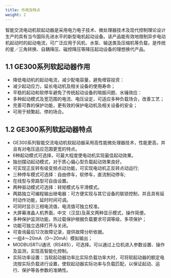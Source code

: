 ```yaml
---
title: 作用及特点
weight: 2
---
```


智能交流电动机软起动器是采用电力电子技术、微处理器技术及现代控制理论设计生产的具有当今国际先进水平的新型电机起动设备。该产品能有效地限制异步电动机起动时的起动电流，可广泛应用于风机、水泵、输送类及压缩机等负载，是传统的星／三角转换、自耦降压、磁控降压等降压起动设备的理想换代产品。
## 1.1 GE300系列软起动器作用
- 降低电动机的起动电流，减少配电容量，避免增容投资：   
- 减少起动应力，延长电动机及相关设备的使用寿命；   
- 平稳的起动和软停车避免了传统起动设备的喘振问题、水锤效应：   
- 多种起动模式及宽范围的电流、电压设定，可适应多种负载场合，改善工艺；   
- 完善可靠的保护功能，更有效的保护电动机及相关设备的安全；   
- 可用于频繁起、停的场合。
## 1.2 GE300系列软起动器特点
- GE300系列智能交流电动机软起动器采用高性能微处理器技术，性能更高，并且有对电压适应范围更宽的特点。   
- 6种起动模式可选择，可最大程度使电动机实现最佳起动效果。   
- 独创摆动起动模式，对于质心偏心型负载起动效果良好。   
- 可实现正反转有级变频点动功能，可实现电动机正反转点动运行;     
- 三种停车模式可选择：自由停车，软停车，直流制动停车;  
- 在线型与旁路型可自由设置。  
- 两种驱动模式可选择：转矩模式与平滑模式。  
- 两路独立可编程输出继电器：可方便实现与其它设备的联锁控制，并且具有延时动作功能，延时时间可调。     
- 可同时显示三相电流值，电流值可独立校准。   
- 大屏幕液晶人机界面，中文（汉显)及英文两种显示模式，操作简便。   
- 多种保护监测功能，热过载保护根据负载要求可调等级，多项保护；     
- 功能可独立选择打开与关闭。   
- 可查询最后12次故障记录，提供故障分析依据。   
- 一组4～20mA（0～20mA）模拟输出；   
- MODBUSRTU通讯（RS485），可选择。可以通过上位机进入参数设置、操作及监测，实现高智能化控制。   
- 实际功率设置：当软起动器功率比实际负载功率大时，可将软起动器的额定电流按实际负载进行设置，使软起动器实际功率与负载匹配，以保证起动、运行、保护等各参数的准确性。

